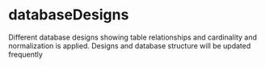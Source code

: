 # databaseDesigns
Different database designs showing table relationships and cardinality and normalization is applied. Designs and database structure will be updated frequently
